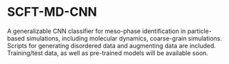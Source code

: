 # SCFT-MD-CNN


A generalizable CNN classifier for meso-phase identification in particle-based simulations, including molecular dynamics, coarse-grain simulations.
Scripts for generating disordered data and augmenting data are included. Training/test data, as well as pre-trained models will be available soon.  
